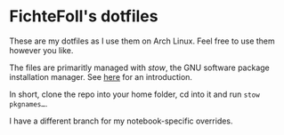# FichteFoll's dotfiles

These are my dotfiles
as I use them on Arch Linux.
Feel free to use them however you like.

The files are primaritly managed with *stow*,
the GNU software package installation manager.
See [here][stow-guide] for an introduction.

In short,
clone the repo into your home folder,
cd into it and run `stow pkgnames…`.

[stow-guide]: http://brandon.invergo.net/news/2012-05-26-using-gnu-stow-to-manage-your-dotfiles.html

I have a different branch for my notebook-specific overrides.
